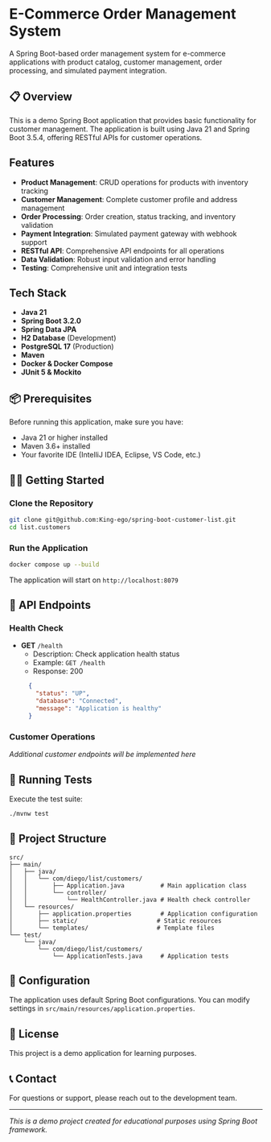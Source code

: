 # E-Commerce Order Management System

A Spring Boot-based order management system for e-commerce applications with product catalog, customer management, order processing, and simulated payment integration.

## 📋 Overview

This is a demo Spring Boot application that provides basic functionality for customer management. The application is built using Java 21 and Spring Boot 3.5.4, offering RESTful APIs for customer operations.

## Features

- **Product Management**: CRUD operations for products with inventory tracking
- **Customer Management**: Complete customer profile and address management
- **Order Processing**: Order creation, status tracking, and inventory validation
- **Payment Integration**: Simulated payment gateway with webhook support
- **RESTful API**: Comprehensive API endpoints for all operations
- **Data Validation**: Robust input validation and error handling
- **Testing**: Comprehensive unit and integration tests


## Tech Stack

- **Java 21**
- **Spring Boot 3.2.0**
- **Spring Data JPA**
- **H2 Database** (Development)
- **PostgreSQL 17** (Production)
- **Maven**
- **Docker & Docker Compose**
- **JUnit 5 & Mockito**

## 📦 Prerequisites

Before running this application, make sure you have:

- Java 21 or higher installed
- Maven 3.6+ installed
- Your favorite IDE (IntelliJ IDEA, Eclipse, VS Code, etc.)

## 🏃‍♂️ Getting Started

### Clone the Repository

```bash
git clone git@github.com:King-ego/spring-boot-customer-list.git
cd list.customers
```

### Run the Application

```bash
docker compose up --build
```

The application will start on `http://localhost:8079`

## 📡 API Endpoints

### Health Check
- **GET** `/health`
    - Description: Check application health status
    - Example: `GET /health`
    - Response: 200
  ```json
    {
      "status": "UP",
      "database": "Connected",
      "message": "Application is healthy"  
    }

### Customer Operations
*Additional customer endpoints will be implemented here*

## 🧪 Running Tests

Execute the test suite:

```bash
./mvnw test
```

## 📁 Project Structure

```
src/
├── main/
│   ├── java/
│   │   └── com/diego/list/customers/
│   │       ├── Application.java          # Main application class
│   │       └── controller/
│   │           └── HealthController.java # Health check controller
│   └── resources/
│       ├── application.properties        # Application configuration
│       ├── static/                      # Static resources
│       └── templates/                   # Template files
└── test/
    └── java/
        └── com/diego/list/customers/
            └── ApplicationTests.java     # Application tests
```

## 🔧 Configuration

The application uses default Spring Boot configurations. You can modify settings in `src/main/resources/application.properties`.

## 📝 License

This project is a demo application for learning purposes.

## 📞 Contact

For questions or support, please reach out to the development team.

---

*This is a demo project created for educational purposes using Spring Boot framework.*
